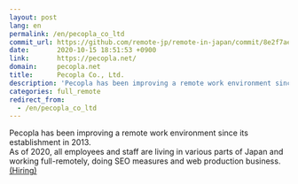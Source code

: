 ```yaml
---
layout: post
lang: en
permalink: /en/pecopla_co_ltd
commit_url: https://github.com/remote-jp/remote-in-japan/commit/8e2f7ae99feea09bc2bb92c4b583686b8795014b
date:       2020-10-15 18:51:53 +0900
link:       https://pecopla.net/
domain:     pecopla.net
title:      Pecopla Co., Ltd.
description: 'Pecopla has been improving a remote work environment since its establishment in 2013. As of 2020, all employees and staff are living in various parts of Japan and working full-remotely, doing SEO measures and web production business.(Hiring)'
categories: full_remote
redirect_from:
  - /en/pecopla_co_ltd
---
```


<p>Pecopla has been improving a remote work environment since its establishment in 2013.<br />As of 2020, all employees and staff are living in various parts of Japan and working full-remotely, doing SEO measures and web production business.<a href="https://pecopla.net/recruit">(Hiring)</a></p>
